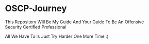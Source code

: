# OSCP-Journey
This Repository Will Be My Guide And Your Guide To Be An Offensive Security Certified Professional

All We Have To Is Just Try Harder One More Time :)
